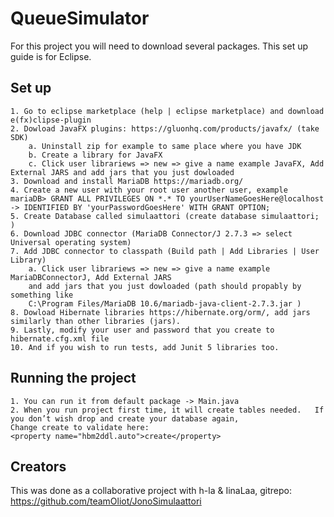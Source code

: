 # QueueSimulator

For this project you will need to download several packages. This set up guide is for Eclipse.   

## Set up   
	1. Go to eclipse marketplace (help | eclipse marketplace) and download e(fx)clipse-plugin   
	2. Dowload JavaFX plugins: https://gluonhq.com/products/javafx/ (take SDK)  
		a. Uninstall zip for example to same place where you have JDK  
		b. Create a library for JavaFX  
		c. Click user librariews => new => give a name example JavaFX, Add External JARS and add jars that you just dowloaded  
	3. Download and install MariaDB https://mariadb.org/  
	4. Create a new user with your root user another user, example   
	mariaDB> GRANT ALL PRIVILEGES ON *.* TO yourUserNameGoesHere@localhost  
    -> IDENTIFIED BY 'yourPasswordGoesHere' WITH GRANT OPTION;  
	5. Create Database called simulaattori (create database simulaattori; )  
	6. Download JDBC connector (MariaDB Connector/J 2.7.3 => select Universal operating system)   
	7. Add JDBC connector to classpath (Build path | Add Libraries | User Library)   
		a. Click user librariews => new => give a name example MariaDBConnectorJ, Add External JARS   
		and add jars that you just dowloaded (path should propably by something like    
		C:\Program Files/MariaDB 10.6/mariadb-java-client-2.7.3.jar )  
	8. Dowload Hibernate libraries https://hibernate.org/orm/, add jars similarly than other libraries (jars).  
	9. Lastly, modify your user and password that you create to hibernate.cfg.xml file  
	10. And if you wish to run tests, add Junit 5 libraries too.   
## Running the project   
	1. You can run it from default package -> Main.java   
	2. When you run project first time, it will create tables needed.   If you don’t wish drop and create your database again,   
	Change create to validate here:   
	<property name="hbm2ddl.auto">create</property>
## Creators   
This was done as a collaborative project with h-la & IinaLaa, gitrepo: https://github.com/teamOliot/JonoSimulaattori   

